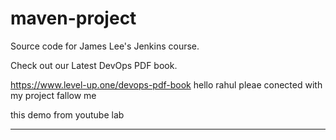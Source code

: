 # maven-project
Source code for James Lee's Jenkins course.

Check out our Latest DevOps PDF book.

https://www.level-up.one/devops-pdf-book
hello rahul
pleae conected with my project 
fallow me

this demo from youtube lab 
***


